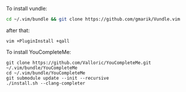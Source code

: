 To install vundle:

```bash
cd ~/.vim/bundle && git clone https://github.com/gmarik/Vundle.vim
```

after that:

```
vim +PluginInstall +qall
```

To install YouCompleteMe:

```
git clone https://github.com/Valloric/YouCompleteMe.git ~/.vim/bundle/YouCompleteMe
cd ~/.vim/bundle/YouCompleteMe
git submodule update --init --recursive
./install.sh --clang-completer
```